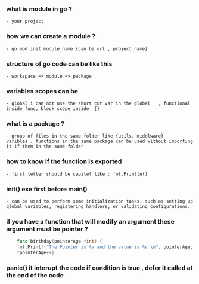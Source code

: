 ### what is module in go ?
    - your project 

### how we can create a module ?
    - go mod init module_name {can be url , project_name}

### structure of go code can be like this 
    - workspace => module => package

### variables scopes can be 
    - global i can not use the short cut var in the global   , functional inside func, block scope inside  {}    

### what is a package ?
    - group of files in the same folder like {utils, middlware}
    varibles , functions in the same package can be used without importing it if them in the same folder 

### how to know if the function is exported 
    - first letter should be capitel like : fmt.Println()
### init() exe first before main() 
    - can be used to perform some initialization tasks, such as setting up global variables, registering handlers, or validating configurations.

### if you have a function that will modify an argument these argument must be pointer ?
``` go
    func birthday(pointerAge *int) {
	fmt.Printf("The Pointer is %v and the value is %v \n", pointerAge, *pointerAge)
	*pointerAge++}

```

### panic() it interupt the code if condition is true  , defer it called at the end of the code 
